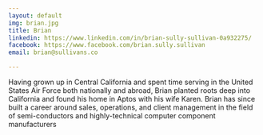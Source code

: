 ```yaml
---
layout: default
img: brian.jpg
title: Brian
linkedin: https://www.linkedin.com/in/brian-sully-sullivan-0a932275/
facebook: https://www.facebook.com/brian.sully.sullivan
email: brian@sullivans.co

---
```


Having grown up in Central California and spent time serving in the United
States Air Force both nationally and abroad, Brian planted roots deep into
California and found his home in Aptos with his wife Karen. Brian has since
built a career around sales, operations, and client management in the field
of semi-conductors and highly-technical computer component manufacturers
